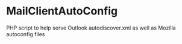 # MailClientAutoConfig
PHP script to help serve Outlook autodiscover.xml as well as Mozilla autoconfig files
